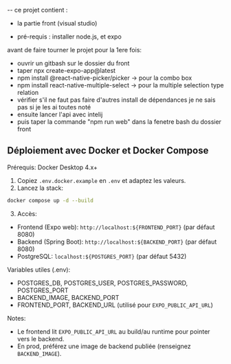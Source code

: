-- ce projet contient : 
- la partie front (visual studio)

- pré-requis : installer node.js, et expo

avant de faire tourner le projet pour la 1ere fois:
- ouvrir un gitbash sur le dossier du front 
- taper npx create-expo-app@latest
- npm install @react-native-picker/picker -> pour la combo box 
- npm install react-native-multiple-select -> pour la multiple selection type relation
- vérifier s'il ne faut pas faire d'autres install de dépendances je ne sais pas si je les ai toutes noté
- ensuite lancer l'api avec intelij
- puis taper la commande "npm run web" dans la fenetre bash du dossier front

## Déploiement avec Docker et Docker Compose

Prérequis: Docker Desktop 4.x+

1. Copiez `.env.docker.example` en `.env` et adaptez les valeurs.
2. Lancez la stack:

```bash
docker compose up -d --build
```

3. Accès:
- Frontend (Expo web): `http://localhost:${FRONTEND_PORT}` (par défaut 8080)
- Backend (Spring Boot): `http://localhost:${BACKEND_PORT}` (par défaut 8080)
- PostgreSQL: `localhost:${POSTGRES_PORT}` (par défaut 5432)

Variables utiles (.env):
- POSTGRES_DB, POSTGRES_USER, POSTGRES_PASSWORD, POSTGRES_PORT
- BACKEND_IMAGE, BACKEND_PORT
- FRONTEND_PORT, BACKEND_URL (utilisé pour `EXPO_PUBLIC_API_URL`)

Notes:
- Le frontend lit `EXPO_PUBLIC_API_URL` au build/au runtime pour pointer vers le backend.
- En prod, préférez une image de backend publiée (renseignez `BACKEND_IMAGE`).
